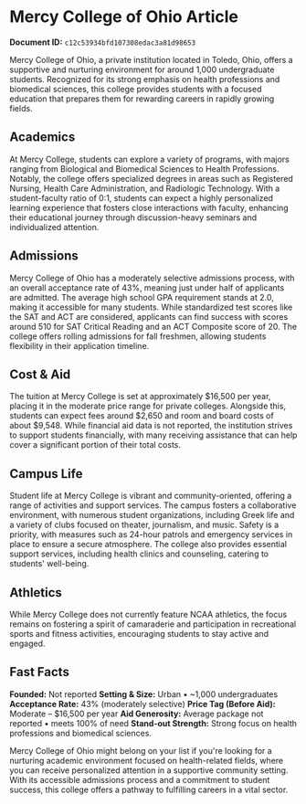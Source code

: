 # Mercy College of Ohio Article

**Document ID:** `c12c53934bfd107308edac3a81d98653`

Mercy College of Ohio, a private institution located in Toledo, Ohio, offers a supportive and nurturing environment for around 1,000 undergraduate students. Recognized for its strong emphasis on health professions and biomedical sciences, this college provides students with a focused education that prepares them for rewarding careers in rapidly growing fields.

## Academics
At Mercy College, students can explore a variety of programs, with majors ranging from Biological and Biomedical Sciences to Health Professions. Notably, the college offers specialized degrees in areas such as Registered Nursing, Health Care Administration, and Radiologic Technology. With a student-faculty ratio of 0:1, students can expect a highly personalized learning experience that fosters close interactions with faculty, enhancing their educational journey through discussion-heavy seminars and individualized attention.

## Admissions
Mercy College of Ohio has a moderately selective admissions process, with an overall acceptance rate of 43%, meaning just under half of applicants are admitted. The average high school GPA requirement stands at 2.0, making it accessible for many students. While standardized test scores like the SAT and ACT are considered, applicants can find success with scores around 510 for SAT Critical Reading and an ACT Composite score of 20. The college offers rolling admissions for fall freshmen, allowing students flexibility in their application timeline.

## Cost & Aid
The tuition at Mercy College is set at approximately $16,500 per year, placing it in the moderate price range for private colleges. Alongside this, students can expect fees around $2,650 and room and board costs of about $9,548. While financial aid data is not reported, the institution strives to support students financially, with many receiving assistance that can help cover a significant portion of their total costs.

## Campus Life
Student life at Mercy College is vibrant and community-oriented, offering a range of activities and support services. The campus fosters a collaborative environment, with numerous student organizations, including Greek life and a variety of clubs focused on theater, journalism, and music. Safety is a priority, with measures such as 24-hour patrols and emergency services in place to ensure a secure atmosphere. The college also provides essential support services, including health clinics and counseling, catering to students' well-being.

## Athletics
While Mercy College does not currently feature NCAA athletics, the focus remains on fostering a spirit of camaraderie and participation in recreational sports and fitness activities, encouraging students to stay active and engaged.

## Fast Facts
**Founded:** Not reported
**Setting & Size:** Urban • ~1,000 undergraduates
**Acceptance Rate:** 43% (moderately selective)
**Price Tag (Before Aid):** Moderate – $16,500 per year
**Aid Generosity:** Average package not reported • meets 100% of need
**Stand-out Strength:** Strong focus on health professions and biomedical sciences.

Mercy College of Ohio might belong on your list if you're looking for a nurturing academic environment focused on health-related fields, where you can receive personalized attention in a supportive community setting. With its accessible admissions process and a commitment to student success, this college offers a pathway to fulfilling careers in a vital sector.
